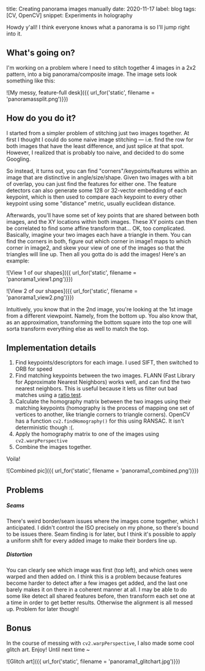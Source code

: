 title: Creating panorama images manually
date: 2020-11-17
label: blog
tags: [CV, OpenCV]
snippet: Experiments in holography


Howdy y'all! I think everyone knows what a panorama is so I'll jump right into it. 

## What's going on?

I'm working on a problem where I need to stitch together 4 images in a 2x2 pattern, into a big panorama/composite image. The image sets look something like this: 

![My messy, feature-full desk]({{ url_for('static', filename = 'panoramassplit.png')}})

## How do you do it?

I started from a simpler problem of stitching just two images together. At first I thought I could do some naive image stitching — i.e. find the row for both images that have the least difference, and just splice at that spot. However, I realized that is probably too naive, and decided to do some Googling.

So instead, it turns out, you can find "corners"/keypoints/features within an image that are distinctive in angle/size/shape. Given two images with a bit of overlap, you can just find the features for either one. The feature detectors can also generate some 128 or 32-vector embedding of each keypoint, which is then used to compare each keypoint to every other keypoint using some "distance" metric, usually euclidean distance. 

Afterwards, you'll have some set of key points that are shared between both images, and the XY locations within both images. These XY points can then be correlated to find some affine transform that... OK, too complicated. Basically, imagine your two images each have a triangle in them. You can find the corners in both, figure out which corner in image1 maps to which corner in image2, and skew your view of one of the images so that the triangles will line up. Then all you gotta do is add the images! Here's an example:

![View 1 of our shapes]({{ url_for('static', filename = 'panorama1_view1.png')}})

![View 2 of our shapes]({{ url_for('static', filename = 'panorama1_view2.png')}})

Intuitively, you know that in the 2nd image, you're looking at the 1st image from a different viewpoint. Namely, from the bottom up. You also know that, as an approximation, transforming the bottom square into the top one will sorta transform everything else as well to match the top. 

## Implementation details

1. Find keypoints/descriptors for each image. I used SIFT, then switched to ORB for speed
2. Find matching keypoints between the two images. FLANN (Fast Library for Approximate Nearest Neighbors) works well, and can find the two nearest neighbors. This is useful because it lets us filter out bad matches using a [ratio test](https://docs.opencv.org/3.4/d5/d6f/tutorial_feature_flann_matcher.html).
3. Calculate the homography matrix between the two images using their matching keypoints (homography is the process of mapping one set of vertices to another, like triangle corners to triangle corners). OpenCV has a function `cv2.findHomography()` for this using RANSAC. It isn't deterministic though :(.
4. Apply the homography matrix to one of the images using `cv2.warpPerspective`
5. Combine the images together.

Voila!

![Combined pic]({{ url_for('static', filename = 'panorama1_combined.png')}})


## Problems

##### Seams
There's weird border/seam issues where the images come together, which I anticipated. I didn't control the ISO precisely on my phone, so there's bound to be issues there. Seam finding is for later, but I think it's possible to apply a uniform shift for every added image to make their borders line up.

##### Distortion
You can clearly see which image was first (top left), and which ones were warped and then added on. I think this is a problem because features become harder to detect after a few images get added, and the last one barely makes it on there in a coherent manner at all. I may be able to do some like detect all shared features before, then transform each set one at a time in order to get better results. Otherwise the alignment is all messed up. Problem for later though!

## Bonus
In the course of messing with `cv2.warpPerspective`, I also made some cool glitch art. Enjoy! Until next time ~

![Glitch art]({{ url_for('static', filename = 'panorama1_glitchart.jpg')}})

